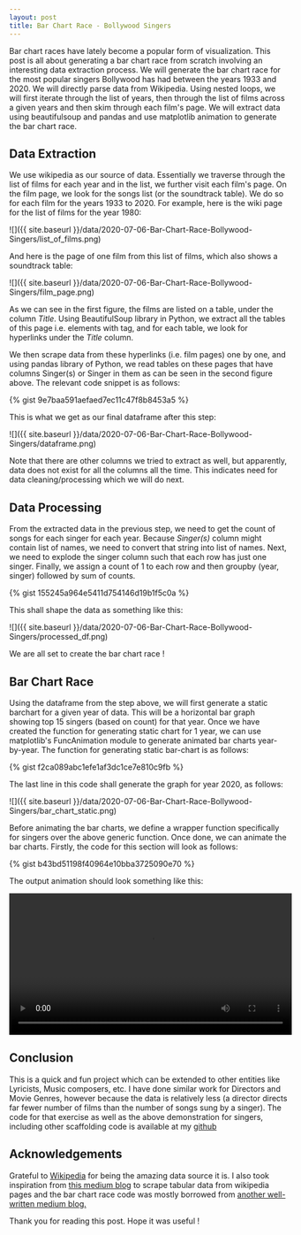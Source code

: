 ```yaml
---
layout: post
title: Bar Chart Race - Bollywood Singers
---
```


Bar chart races have lately become a popular form of visualization. This post is all about
generating a bar chart race from scratch involving an interesting data extraction process. We 
will generate the bar chart race for the most popular singers Bollywood has had between the years 1933 
and 2020. We will directly parse data from Wikipedia. Using nested loops, we will first iterate 
through the list of years, then through the list of films across a given years and then skim through each film's page. We 
will extract data using beautifulsoup and pandas and use matplotlib animation to generate the bar chart 
race.

## Data Extraction

We use wikipedia as our source of data. Essentially we traverse through the list of films for each year 
and in the list, we further visit each film's page. On the film page, we look for the songs list (or the
soundtrack table). We do so for each film for the years 1933 to 2020. For example, here is the wiki 
page for the list of films for the year 1980:

![]({{ site.baseurl }}/data/2020-07-06-Bar-Chart-Race-Bollywood-Singers/list_of_films.png)

And here is the page of one film from this list of films, which also shows a soundtrack table:

![]({{ site.baseurl }}/data/2020-07-06-Bar-Chart-Race-Bollywood-Singers/film_page.png)

As we can see in the first figure, the films are listed on a table, under the column _Title_. Using BeautifulSoup library in 
Python, we extract all the tables of this page i.e. elements with <table> tag, and for each table, we 
look for hyperlinks under the _Title_ column. 

We then scrape data from these hyperlinks (i.e. film pages) one by one, 
and using pandas library of Python, we read tables on these pages that have columns Singer(s) or Singer 
in them as can be seen in the second figure above. The relevant code snippet is as follows:
 
{% gist 9e7baa591aefaed7ec11c47f8b8453a5 %}

This is what we get as our final dataframe after this step:

![]({{ site.baseurl }}/data/2020-07-06-Bar-Chart-Race-Bollywood-Singers/dataframe.png)

Note that there are other columns we tried to extract as well, but apparently, data does not exist for 
all the columns all the time. This indicates need for data cleaning/processing which we will do next.

 
## Data Processing

From the extracted data in the previous step, we need to get the count of songs for each singer for each 
year. Because _Singer(s)_ column might contain list of names, we need to convert that string into list 
of names. Next, we need to explode the singer column such that each row has just one singer. Finally, we
assign a count of 1 to each row and then groupby (year, singer) followed by sum of counts.

{% gist 155245a964e5411d754146d19b1f5c0a %}

This shall shape the data as something like this:

![]({{ site.baseurl }}/data/2020-07-06-Bar-Chart-Race-Bollywood-Singers/processed_df.png)

We are all set to create the bar chart race !

## Bar Chart Race 

Using the dataframe from the step above, we will first generate a static barchart for a given year of
data. This will be a horizontal bar graph showing top 15 singers (based on count) for that year. Once
we have created the function for generating static chart for 1 year, we can use matplotlib's FuncAnimation
module to generate animated bar charts year-by-year. The function for generating static bar-chart is as follows:

{% gist f2ca089abc1efe1af3dc1ce7e810c9fb %}

The last line in this code shall generate the graph for year 2020, as follows:

![]({{ site.baseurl }}/data/2020-07-06-Bar-Chart-Race-Bollywood-Singers/bar_chart_static.png)

Before animating the bar charts, we define a wrapper function specifically for singers over the above generic function. 
Once done, we can animate the bar charts. Firstly, the code for this section will look as follows:

{% gist b43bd51198f40964e10bba3725090e70 %}
 
The output animation should look something like this:
 
 <video width="512" height="256" autoplay loop controls>
  <source src="{{ site.baseurl }}/data/2020-07-06-Bar-Chart-Race-Bollywood-Singers/top_bollywood_singers_race.mp4" type="video/mp4">
Your browser does not support the video tag.
</video> 

## Conclusion

This is a quick and fun project which can be extended to other entities like Lyricists, Music composers, 
etc. I have done similar work for Directors and Movie Genres, however because the data is relatively less
(a director directs far fewer number of films than the number of songs sung by a singer). The code
for that exercise as well as the above demonstration for singers, including other scaffolding code is 
available at my [github](https://github.com/arj7192/bollywood_singers_bar_chart_race)

## Acknowledgements

Grateful to [Wikipedia](https://en.wikipedia.org/) for being the amazing data source it is. I also took
inspiration from [this medium blog](https://medium.com/analytics-vidhya/web-scraping-wiki-tables-using-beautifulsoup-and-python-6b9ea26d8722)
 to scrape tabular data from wikipedia pages and the bar chart race code was mostly borrowed from 
 [another well-written medium blog.](https://towardsdatascience.com/bar-chart-race-in-python-with-matplotlib-8e687a5c8a41)


Thank you for reading this post. Hope it was useful !
